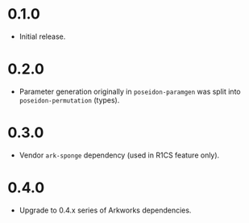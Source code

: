 # 0.1.0

* Initial release.

# 0.2.0

* Parameter generation originally in `poseidon-paramgen` was split into
`poseidon-permutation` (types).

# 0.3.0

* Vendor `ark-sponge` dependency (used in R1CS feature only).

# 0.4.0

* Upgrade to 0.4.x series of Arkworks dependencies.
